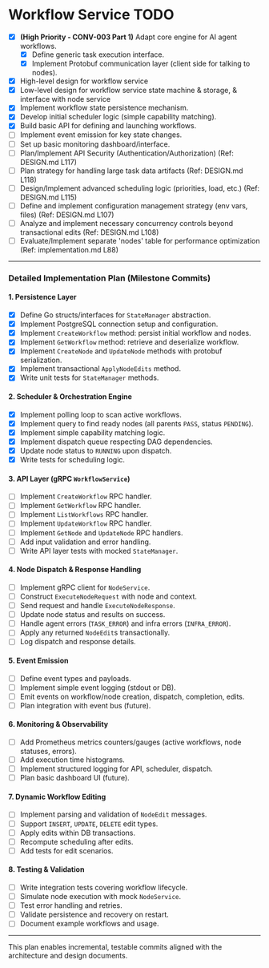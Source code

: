 # Workflow Service TODO

*   [x] **(High Priority - CONV-003 Part 1)** Adapt core engine for AI agent workflows.
    *   [x] Define generic task execution interface.
    *   [x] Implement Protobuf communication layer (client side for talking to nodes).
*   [x] High-level design for workflow service
*   [x] Low-level design for workflow service state machine & storage, & interface with node service
*   [x] Implement workflow state persistence mechanism.
*   [x] Develop initial scheduler logic (simple capability matching).
*   [x] Build basic API for defining and launching workflows.
*   [ ] Implement event emission for key state changes.
*   [ ] Set up basic monitoring dashboard/interface.
*   [ ] Plan/Implement API Security (Authentication/Authorization) (Ref: DESIGN.md L117)
*   [ ] Plan strategy for handling large task data artifacts (Ref: DESIGN.md L118)
*   [ ] Design/Implement advanced scheduling logic (priorities, load, etc.) (Ref: DESIGN.md L115)
*   [ ] Define and implement configuration management strategy (env vars, files) (Ref: DESIGN.md L107)
*   [ ] Analyze and implement necessary concurrency controls beyond transactional edits (Ref: DESIGN.md L108)
*   [ ] Evaluate/Implement separate 'nodes' table for performance optimization (Ref: implementation.md L88)
---

### Detailed Implementation Plan (Milestone Commits)

#### 1. Persistence Layer
- [x] Define Go structs/interfaces for `StateManager` abstraction.
- [x] Implement PostgreSQL connection setup and configuration.
- [x] Implement `CreateWorkflow` method: persist initial workflow and nodes.
- [x] Implement `GetWorkflow` method: retrieve and deserialize workflow.
- [x] Implement `CreateNode` and `UpdateNode` methods with protobuf serialization.
- [x] Implement transactional `ApplyNodeEdits` method.
- [x] Write unit tests for `StateManager` methods.

#### 2. Scheduler & Orchestration Engine
- [x] Implement polling loop to scan active workflows.
- [x] Implement query to find ready nodes (all parents `PASS`, status `PENDING`).
- [x] Implement simple capability matching logic.
- [x] Implement dispatch queue respecting DAG dependencies.
- [x] Update node status to `RUNNING` upon dispatch.
- [x] Write tests for scheduling logic.

#### 3. API Layer (gRPC `WorkflowService`)
- [ ] Implement `CreateWorkflow` RPC handler.
- [ ] Implement `GetWorkflow` RPC handler.
- [ ] Implement `ListWorkflows` RPC handler.
- [ ] Implement `UpdateWorkflow` RPC handler.
- [ ] Implement `GetNode` and `UpdateNode` RPC handlers.
- [ ] Add input validation and error handling.
- [ ] Write API layer tests with mocked `StateManager`.

#### 4. Node Dispatch & Response Handling
- [ ] Implement gRPC client for `NodeService`.
- [ ] Construct `ExecuteNodeRequest` with node and context.
- [ ] Send request and handle `ExecuteNodeResponse`.
- [ ] Update node status and results on success.
- [ ] Handle agent errors (`TASK_ERROR`) and infra errors (`INFRA_ERROR`).
- [ ] Apply any returned `NodeEdit`s transactionally.
- [ ] Log dispatch and response details.

#### 5. Event Emission
- [ ] Define event types and payloads.
- [ ] Implement simple event logging (stdout or DB).
- [ ] Emit events on workflow/node creation, dispatch, completion, edits.
- [ ] Plan integration with event bus (future).

#### 6. Monitoring & Observability
- [ ] Add Prometheus metrics counters/gauges (active workflows, node statuses, errors).
- [ ] Add execution time histograms.
- [ ] Implement structured logging for API, scheduler, dispatch.
- [ ] Plan basic dashboard UI (future).

#### 7. Dynamic Workflow Editing
- [ ] Implement parsing and validation of `NodeEdit` messages.
- [ ] Support `INSERT`, `UPDATE`, `DELETE` edit types.
- [ ] Apply edits within DB transactions.
- [ ] Recompute scheduling after edits.
- [ ] Add tests for edit scenarios.

#### 8. Testing & Validation
- [ ] Write integration tests covering workflow lifecycle.
- [ ] Simulate node execution with mock `NodeService`.
- [ ] Test error handling and retries.
- [ ] Validate persistence and recovery on restart.
- [ ] Document example workflows and usage.

---

This plan enables incremental, testable commits aligned with the architecture and design documents.
